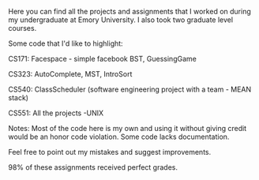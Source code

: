 Here you can find all the projects and assignments that I worked on during my undergraduate at Emory University. I also took two graduate level courses.

Some code that I'd like to highlight:

CS171: Facespace - simple facebook BST, GuessingGame

CS323: AutoComplete, MST, IntroSort

CS540: ClassScheduler (software engineering project with a team - MEAN stack)

CS551: All the projects -UNIX 

Notes:
Most of the code here is my own and using it without giving credit would be an honor code violation.
Some code lacks documentation.

Feel free to point out my mistakes and suggest improvements.

98% of these assignments received perfect grades. 



